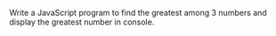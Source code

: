  Write a JavaScript program to find the greatest among 3 numbers and display the greatest number in console.

